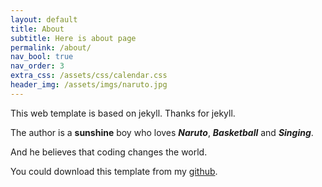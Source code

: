 ```yaml
---
layout: default
title: About
subtitle: Here is about page
permalink: /about/
nav_bool: true
nav_order: 3
extra_css: /assets/css/calendar.css
header_img: /assets/imgs/naruto.jpg
---
```


This web template is based on jekyll. Thanks for jekyll.

The author is a **sunshine** boy who loves ***Naruto***, ***Basketball*** and ***Singing***.

And he believes that coding changes the world.

You could download this template from my [github](https://github.com/oujiaqi/jekyllBlog).

